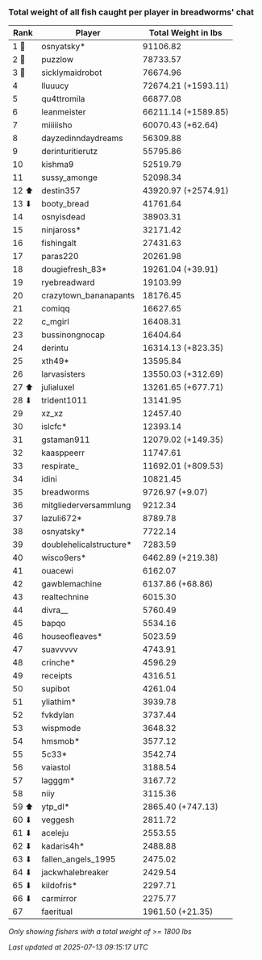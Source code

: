 ### Total weight of all fish caught per player in breadworms' chat
| Rank | Player | Total Weight in lbs |
|------|--------|---------|
| 1 🥇  | osnyatsky* | 91106.82 |
| 2 🥈  | puzzlow | 78733.57 |
| 3 🥉  | sicklymaidrobot | 76674.96 |
| 4  | lluuucy | 72674.21 (+1593.11) |
| 5  | qu4ttromila | 66877.08 |
| 6  | leanmeister | 66211.14 (+1589.85) |
| 7  | miiiiisho | 60070.43 (+62.64) |
| 8  | dayzedinndaydreams | 56309.88 |
| 9  | derinturitierutz | 55795.86 |
| 10  | kishma9 | 52519.79 |
| 11  | sussy_amonge | 52098.34 |
| 12 ⬆ | destin357 | 43920.97 (+2574.91) |
| 13 ⬇ | booty_bread | 41761.64 |
| 14  | osnyisdead | 38903.31 |
| 15  | ninjaross* | 32171.42 |
| 16  | fishingalt | 27431.63 |
| 17  | paras220 | 20261.98 |
| 18  | dougiefresh_83* | 19261.04 (+39.91) |
| 19  | ryebreadward | 19103.99 |
| 20  | crazytown_bananapants | 18176.45 |
| 21  | comiqq | 16627.65 |
| 22  | c_mgirl | 16408.31 |
| 23  | bussinongnocap | 16404.64 |
| 24  | derintu | 16314.13 (+823.35) |
| 25  | xth49* | 13595.84 |
| 26  | larvasisters | 13550.03 (+312.69) |
| 27 ⬆ | julialuxel | 13261.65 (+677.71) |
| 28 ⬇ | trident1011 | 13141.95 |
| 29  | xz_xz | 12457.40 |
| 30  | islcfc* | 12393.14 |
| 31  | gstaman911 | 12079.02 (+149.35) |
| 32  | kaasppeerr | 11747.61 |
| 33  | respirate_ | 11692.01 (+809.53) |
| 34  | idini | 10821.45 |
| 35  | breadworms | 9726.97 (+9.07) |
| 36  | mitgliederversammlung | 9212.34 |
| 37  | lazuli672* | 8789.78 |
| 38  | osnyatsky* | 7722.14 |
| 39  | doublehelicalstructure* | 7283.59 |
| 40  | wisco9ers* | 6462.89 (+219.38) |
| 41  | ouacewi | 6162.07 |
| 42  | gawblemachine | 6137.86 (+68.86) |
| 43  | realtechnine | 6015.30 |
| 44  | divra__ | 5760.49 |
| 45  | bapqo | 5534.16 |
| 46  | houseofleaves* | 5023.59 |
| 47  | suavvvvv | 4743.91 |
| 48  | crinche* | 4596.29 |
| 49  | receipts | 4316.51 |
| 50  | supibot | 4261.04 |
| 51  | yliathim* | 3939.78 |
| 52  | fvkdylan | 3737.44 |
| 53  | wispmode | 3648.32 |
| 54  | hmsmob* | 3577.12 |
| 55  | 5c33* | 3542.74 |
| 56  | vaiastol | 3188.54 |
| 57  | lagggm* | 3167.72 |
| 58  | niiy | 3115.36 |
| 59 ⬆ | ytp_dl* | 2865.40 (+747.13) |
| 60 ⬇ | veggesh | 2811.72 |
| 61 ⬇ | aceleju | 2553.55 |
| 62 ⬇ | kadaris4h* | 2488.88 |
| 63 ⬇ | fallen_angels_1995 | 2475.02 |
| 64 ⬇ | jackwhalebreaker | 2429.54 |
| 65 ⬇ | kildofris* | 2297.71 |
| 66 ⬇ | carmirror | 2275.77 |
| 67  | faeritual | 1961.50 (+21.35) |

_Only showing fishers with a total weight of >= 1800 lbs_

_Last updated at 2025-07-13 09:15:17 UTC_